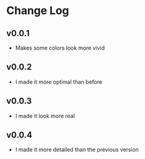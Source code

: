 # Change Log

## v0.0.1

- Makes some colors look more vivid

## v0.0.2

- I made it more optimal than before

## v0.0.3

- I made it look more real

## v0.0.4

- I made it more detailed than the previous version